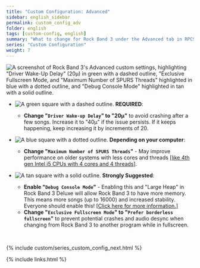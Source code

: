 ```yaml
---
title: "Custom Configuration: Advanced"
sidebar: english_sidebar
permalink: custom_config_adv
folder: english
tags: [custom-config, english]
summary: "What to change for Rock Band 3 under the Advanced tab in RPCS3's Custom Configuration."
series: "Custom Configuration"
weight: 7
---
```


![A screenshot of Rock Band 3's Advanced custom settings, highlighting "Driver Wake-Up Delay" (20µ) in green with a dashed outline, "Exclusive Fullscreen Mode, and "Maximum Number of SPURS Threads" highlighted in blue with a dotted outline, and "Debug Console Mode" highlighted in tan with a solid outline.](https://carlmylo.github.io/rb3-pc/images/cust/advanced.png "Advanced")

* ![A green square with a dashed outline.](https://carlmylo.github.io/rb3-pc/images/cust/smallgreen.png "Green Square") **REQUIRED**: 
	* **Change "`Driver Wake-up Delay`" to "20µ"** to avoid crashing after a few songs. Increase it to "40µ" if the issue persists. If it keeps happening, keep increasing it by increments of 20.

* ![A blue square with a dotted outline.](https://carlmylo.github.io/rb3-pc/images/cust/smallblue.png "Tan Square") **Depending on your computer**: 
	* **Change "`Maximum Number of SPURS Threads`"** - May improve performance on older systems with less cores and threads [[like 4th gen Intel i5 CPUs with 4 cores and 4 threads]](https://github.com/hmxmilohax/rb3-pc/issues/12#issue-1955946005).

* ![A tan square with a solid outline.](https://carlmylo.github.io/rb3-pc/images/cust/smalltan.png "Tan Square") **Strongly Suggested**: 
	* **Enable "`Debug Console Mode`"** - Enabling this and "Large Heap" in Rock Band 3 Deluxe will allow Rock Band 3  to have more memory. This means more songs (up to 16000) and increased stability. Everyone should enable this! [[Click here for more information.]](https://carlmylo.github.io/rb3-pc/memory)
	* **Change "`Exclusive Fullscreen Mode`" to "`Prefer borderless fullscreen`"** to prevent potential crashes and audio desync when changing from Rock Band 3 to another program while in fullscreen.

<br/>

{% include custom/series_custom_config_next.html %}

{% include links.html %}